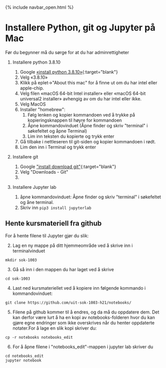 {% include navbar_open.html %}
# Installere Python, git og Jupyter på Mac

Før du begynner må du sørge for at du har adminrettigheter

1. Installere python 3.8.10
    1. Google [«install python 3.8.10»](https://www.google.com/search?q=install+python+3.8.10){:target="blank"}
    2. Velg «3.8.10»
    3. Klikk på eplet->"About this mac" for å finne ut om du har intel eller apple-chip.
    4. Velg filen «macOS 64-bit Intel installer» eller  «macOS 64-bit universal2 installer» avhengig av om du har intel eller ikke.
    5. Velg MacOS
    6. Installer "homebrew":
        1.  Følg lenken og kopier kommandoen ved å trykke på kopieringsknappen til høyre for kommandoen
        2.  Åpne kommandovinduet (Åpne finder og skriv "terminal" i søkefeltet og åpne Terminal)
        3.  Lim inn teksten du kopierte og trykk enter
    4.  Gå tilbake i nettleseren til git-siden og kopier kommandoen i rødt.
    5.  Lim den inn i Terminal og trykk enter
  
2. Installere git
    1. Google ["install download git"](https://www.google.com/search?q=install+download+git){:target="blank"}
    2. Velg "Downloads - Git"
    3. 
  
3. Installere Jupyter lab
    1. åpne kommandovinduet: Åpne finder og skriv "terminal" i søkefeltet og åne terminal. 
    2. Skriv inn `pip3 install jupyterlab`

## Hente kursmateriell fra github

For å hente filene til Jupyter gjør du slik:

2. Lag en ny mappe på ditt hjemmeområde ved å skrive inn i terminalvinduet

```mkdir sok-1003```

3. Gå så inn i den mappen du har laget ved å skrive 

```cd sok-1003```
        
4. Last ned kursmateriellet ved å kopiere inn følgende kommando i kommandovinduet: 

```git clone https://github.com/uit-sok-1003-h21/notebooks/```
        
5. Filene på github kommer til å endres, og da må du oppdatere dem. Det kan derfor være lurt å ha en 
kopi av notebooks-folderen hvor du kan gjøre egne endringer som ikke overskrives når du henter oppdaterte notater.For å lage en slik kopi skriver du:
        
```cp -r notebooks notebooks_edit```
        
6. For å åpne filene i "notebooks_edit"-mappen i jupyter lab skriver du
```
cd notebooks_edit
jupyter notebook
```

